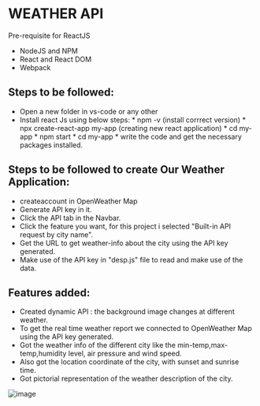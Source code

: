 # WEATHER API

Pre-requisite for ReactJS
* NodeJS and NPM
* React and React DOM
* Webpack

## Steps to be followed:
- Open a new folder in vs-code or any other 
- Install react Js using below steps:
         * npm -v (install corrrect version)
         * npx create-react-app my-app (creating new react application)
         * cd my-app
         * npm start
         * cd my-app
         * write the code and get the necessary packages installed.
         
 ## Steps to be followed to create Our Weather Application:
 * createaccount in OpenWeather Map
 * Generate API key in it.
 * Click the API tab in the Navbar.
 * Click the feature you want, for this project i selected "Built-in API request by city name".
 * Get the URL to get weather-info about the city using the API key generated.
 * Make use of the API key in "desp.js" file to read and make use of the data.
 
 ## Features added:
 * Created dynamic API : the background image changes at different weather.
 * To get the real time weather report we connected to OpenWeather Map using the API key generated.
 * Got the weather info of the different city like the min-temp,max-temp,humidity level, air pressure and wind speed.
 * Also got the location coordinate of the city, with sunset and sunrise time.
 * Got pictorial representation of the weather description of the city.
 
![image](https://user-images.githubusercontent.com/103670494/228541815-b4a05480-955b-4d3f-8815-4da0f414bbaa.png)
